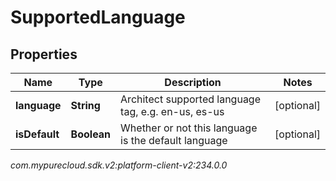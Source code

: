 # SupportedLanguage


## Properties

| Name | Type | Description | Notes |
| ------------ | ------------- | ------------- | ------------- |
| **language** | **String** | Architect supported language tag, e.g. en-us, es-us |  [optional] |
| **isDefault** | **Boolean** | Whether or not this language is the default language |  [optional] |




_com.mypurecloud.sdk.v2:platform-client-v2:234.0.0_
